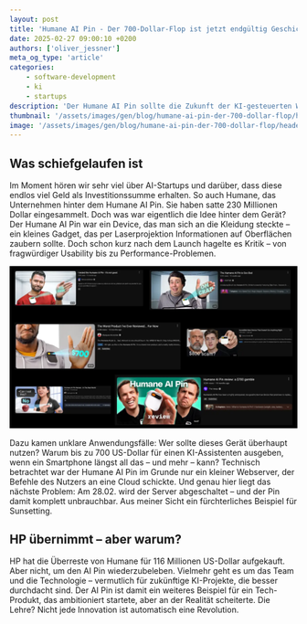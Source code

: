 ```yaml
---
layout: post
title: 'Humane AI Pin - Der 700-Dollar-Flop ist jetzt endgültig Geschichte'
date: 2025-02-27 09:00:10 +0200
authors: ['oliver_jessner']
meta_og_type: 'article'
categories:
    - software-development
    - ki
    - startups
description: 'Der Humane AI Pin sollte die Zukunft der KI-gesteuerten Wearables sein – doch jetzt wird er nicht einmal mehr unterstützt. Das Startup Humane hat die Produktion eingestellt, seine Reste an HP verkauft und zieht den Stecker. Ein Lehrstück darüber, wie Innovation auch nach hinten losgehen kann.'
thumbnail: '/assets/images/gen/blog/humane-ai-pin-der-700-dollar-flop/header_thumbnail.webp'
image: '/assets/images/gen/blog/humane-ai-pin-der-700-dollar-flop/header.webp'
---
```


## Was schiefgelaufen ist

Im Moment hören wir sehr viel über AI-Startups und darüber, dass diese endlos viel Geld als Investitionssumme erhalten. So auch Humane, das Unternehmen hinter dem Humane AI Pin. Sie haben satte 230 Millionen Dollar eingesammelt.
Doch was war eigentlich die Idee hinter dem Gerät? Der Humane AI Pin war ein Device, das man sich an die Kleidung steckte – ein kleines Gadget, das per Laserprojektion Informationen auf Oberflächen zaubern sollte. Doch schon kurz nach dem Launch hagelte es Kritik – von fragwürdiger Usability bis zu Performance-Problemen.

![Diverse YouTube Reviews über den Humane AI Pin](/assets/images/gen/blog/humane-ai-pin-der-700-dollar-flop/reviews.webp)

Dazu kamen unklare Anwendungsfälle: Wer sollte dieses Gerät überhaupt nutzen? Warum bis zu 700 US-Dollar für einen KI-Assistenten ausgeben, wenn ein Smartphone längst all das – und mehr – kann?
Technisch betrachtet war der Humane AI Pin im Grunde nur ein kleiner Webserver, der Befehle des Nutzers an eine Cloud schickte. Und genau hier liegt das nächste Problem: Am 28.02. wird der Server abgeschaltet – und der Pin damit komplett unbrauchbar. Aus meiner Sicht ein fürchterliches Beispiel für Sunsetting.

## HP übernimmt – aber warum?

HP hat die Überreste von Humane für 116 Millionen US-Dollar aufgekauft. Aber nicht, um den AI Pin wiederzubeleben. Vielmehr geht es um das Team und die Technologie – vermutlich für zukünftige KI-Projekte, die besser durchdacht sind.
Der AI Pin ist damit ein weiteres Beispiel für ein Tech-Produkt, das ambitioniert startete, aber an der Realität scheiterte. Die Lehre? Nicht jede Innovation ist automatisch eine Revolution.
